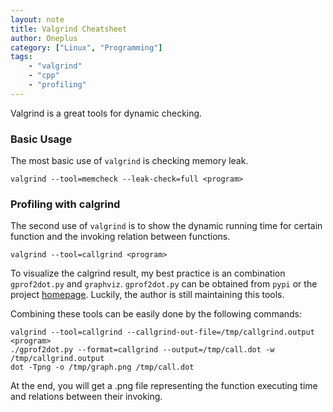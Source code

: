 ```yaml
---
layout: note
title: Valgrind Cheatsheet
author: Oneplus
category: ["Linux", "Programming"]
tags:
    - "valgrind"
    - "cpp"
    - "profiling"
---
```


Valgrind is a great tools for dynamic checking.

### Basic Usage

The most basic use of `valgrind` is checking memory leak.

~~~
valgrind --tool=memcheck --leak-check=full <program>
~~~

### Profiling with calgrind

The second use of `valgrind` is to show the dynamic running time for certain
function and the invoking relation between functions.

~~~
valgrind --tool=callgrind <program>
~~~

To visualize the calgrind result, my best practice is an combination `gprof2dot.py`
and `graphviz`. `gprof2dot.py` can be obtained from `pypi` or the project
[homepage](https://code.google.com/p/jrfonseca/wiki/Gprof2Dot).
Luckily, the author is still maintaining this tools.

Combining these tools can be easily done by the following commands:

~~~
valgrind --tool=callgrind --callgrind-out-file=/tmp/callgrind.output <program>
./gprof2dot.py --format=callgrind --output=/tmp/call.dot -w /tmp/callgrind.output
dot -Tpng -o /tmp/graph.png /tmp/call.dot
~~~

At the end, you will get a .png file representing the function executing time and
relations between their invoking.
